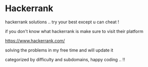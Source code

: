 # Hackerrank
hackerrank solutions .. try your best except u can cheat !

if you don't know what hackerrank is make sure to visit their platform

https://www.hackerrank.com/

solving the problems in my free time and will update it 

categorized by difficulty and subdomains, happy coding .. !!
